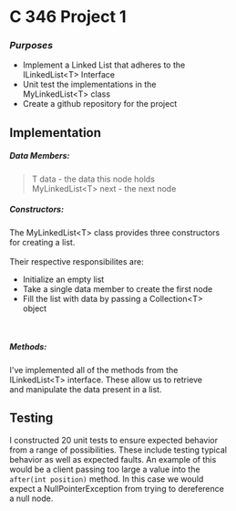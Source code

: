 # C 346 Project 1
### <i>Purposes</i>
- Implement a Linked List that adheres to the <br>
  ILinkedList\<T> Interface
- Unit test the implementations in the<br>
  MyLinkedList\<T> class
- Create a github repository for the project
## Implementation
##### Data Members:
> T data - the data this node holds<br>
> MyLinkedList\<T> next - the next node



##### Constructors:
The MyLinkedList\<T> class provides three constructors <br>
for creating a list. <br><br> Their respective responsibilites are:
- Initialize an empty list
- Take a single data member to create the first node
- Fill the list with data by passing a Collection\<T> <br>
  object
<br>

##### Methods:
I've implemented all of the methods from the <br>
ILinkedList\<T> interface. These allow us to retrieve <br>
and manipulate the data present in a list.

## Testing
I constructed 20 unit tests to ensure expected behavior <br>
from a range of possibilities. These include testing typical <br>
behavior as well as expected faults. An example of this <br>
would be a client passing too large a value into the <br>
```after(int position)``` method. In this case we would <br>
expect a NullPointerException from trying to dereference <br>
a null node.


